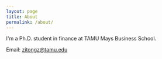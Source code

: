```yaml
---
layout: page
title: About
permalink: /about/
---
```


I'm a Ph.D. student in finance at TAMU Mays Business School.

Email: zitongz@tamu.edu

